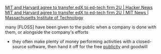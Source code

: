
[MIT and Harvard agree to transfer edX to ed-tech firm 2U | Hacker News](https://news.ycombinator.com/item?id=27674413)
[MIT and Harvard agree to transfer edX to ed-tech firm 2U | MIT News | Massachusetts Institute of Technology](https://news.mit.edu/2021/mit-harvard-transfer-edx-2u-0629)

many [FLOSS] have been given to the public when a company is done with them, or alongside the company's efforts
- they often make plenty of money performing activities with a closed-source software, then hand it off for the free [publicity](marketing) and goodwill
